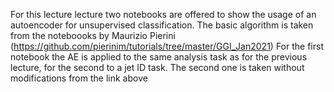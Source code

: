 For this lecture lecture two notebooks are offered to show the usage of an autoencoder for unsupervised classification.
The basic algorithm is taken from the noteboooks by Maurizio Pierini (https://github.com/pierinim/tutorials/tree/master/GGI_Jan2021)
For the first notebook the AE is applied to the same  analysis task as for the previous lecture, for the second to a jet ID task. 
The second one is taken without modifications from the link above

